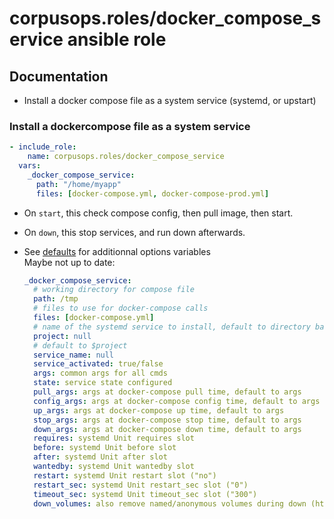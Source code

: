 # corpusops.roles/docker_compose_service ansible role

## Documentation

- Install a docker compose file as a system service (systemd, or upstart)

### Install a dockercompose file as a system service
```yaml
- include_role:
    name: corpusops.roles/docker_compose_service
  vars:
    _docker_compose_service:
      path: "/home/myapp"
      files: [docker-compose.yml, docker-compose-prod.yml]
```

- On ``start``, this check compose config, then pull image, then start.
- On ``down``, this stop services, and run down afterwards.

- See [defaults](./defaults/main.yml) for additionnal options variables<br/>
  Maybe not up to date:

    ```yaml
    _docker_compose_service:
      # working directory for compose file
      path: /tmp
      # files to use for docker-compose calls
      files: [docker-compose.yml]
      # name of the systemd service to install, default to directory basename
      project: null
      # default to $project
      service_name: null
      service_activated: true/false
      args: common args for all cmds
      state: service state configured
      pull_args: args at docker-compose pull time, default to args
      config_args: args at docker-compose config time, default to args
      up_args: args at docker-compose up time, default to args
      stop_args: args at docker-compose stop time, default to args
      down_args: args at docker-compose down time, default to args
      requires: systemd Unit requires slot
      before: systemd Unit before slot
      after: systemd Unit after slot
      wantedby: systemd Unit wantedby slot
      restart: systemd Unit restart slot ("no")
      restart_sec: systemd Unit restart_sec slot ("0")
      timeout_sec: systemd Unit timeout_sec slot ("300")
      down_volumes: also remove named/anonymous volumes during down (https://docs.docker.com/compose/reference/down/ (false))
    ```
